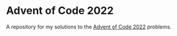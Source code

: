 # Advent of Code 2022

A repository for my solutions to the [Advent of Code 2022](https://adventofcode.com/2022) problems.

